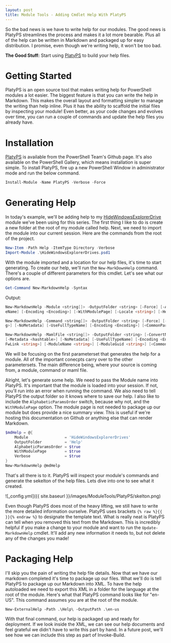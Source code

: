 ```yaml
---
layout: post
title: Module Tools - Adding Cmdlet Help With PlatyPS
---
```


So the bad news is we have to write help for our modules.
The good news is PlatyPS streamlines the process and makes it a lot more bearable.
Plus all of the help can be written in Markdown and packaged up for easy distribution.
I promise, even though we're writing help, it won't be too bad.

**The Good Stuff:**
Start using [PlatyPS](https://github.com/PowerShell/PlatyPS/) to build your help files.

<!-- more -->

# Getting Started

PlatyPS is an open source tool that makes writing help for PowerShell modules a lot easier.
The biggest feature is that you can write the help in Markdown.
This makes the overall layout and formatting simpler to manage the writing than help inline.
Plus it has the ability to scaffold the initial files by inspecting your module!
Even better, as your code changes and evolves over time, you can run a couple of commands and update the help files you already have.

# Installation

[PlatyPS](https://github.com/PowerShell/PlatyPS/) is available from the PowerShell Team's Github page.
It's also available on the PowerShell Gallery, which means installation is super simple.
To install PlatyPS, fire up a new PowerShell Window in administrator mode and run the below command.

```powershell
Install-Module -Name PlatyPS -Verbose -Force 
```

# Generating Help

In today's example, we'll be adding help to my [HideWindowsExplorerDrive](https://github.com/dchristian3188/HideWindowsExplorerDrives) module we've been using for this series.
The first thing I like to do is create a new folder at the root of my module called help.
Next, we need to import the module into our current session.
Here are the commands from the root of the project.

```powershell
New-Item -Path Help -ItemType Directory -Verbose
Import-Module .\HideWindowsExplorerDrives.psd1
```

With the module imported and a location for our help files, it's time to start generating.
To create our help, we'll run the ```New-MarkDownHelp``` command.
There's a couple of different parameters for this cmdlet.
Let's see what our options are.

```powershell
Get-Command New-MarkdownHelp -Syntax
```

Output:

```powershell
New-MarkdownHelp -Module <string[]> -OutputFolder <string> [-Force] [-AlphabeticParamsOrder] [-Metadata <hashtable>] [-NoMetadata] [-UseFullTyp
eName] [-Encoding <Encoding>] [-WithModulePage] [-Locale <string>] [-HelpVersion <string>] [-FwLink <string>] [<CommonParameters>]

New-MarkdownHelp -Command <string[]> -OutputFolder <string> [-Force] [-AlphabeticParamsOrder] [-Metadata <hashtable>] [-OnlineVersionUrl <strin
g>] [-NoMetadata] [-UseFullTypeName] [-Encoding <Encoding>] [<CommonParameters>]

New-MarkdownHelp -MamlFile <string[]> -OutputFolder <string> [-ConvertNotesToList] [-ConvertDoubleDashLists] [-Force] [-AlphabeticParamsOrder]
[-Metadata <hashtable>] [-NoMetadata] [-UseFullTypeName] [-Encoding <Encoding>] [-WithModulePage] [-Locale <string>] [-HelpVersion <string>] [-
FwLink <string>] [-ModuleName <string>] [-ModuleGuid <string>] [<CommonParameters>]
```

We will be focusing on the first parameterset that generates the help for a module.
All of the important conecpts carry over to the other parametersets.
The main difference being, where your source is coming from, a module, command or maml file.

Alright, let's generate some help.
We need to pass the Module name into PlatyPS.
It's important that the module is loaded into your session.
If not, you'll run into an error when running the command.
We also need to tell PlatyPS the output folder so it knows where to save our help.
I also like to include the ```AlphabeticParamsOrder``` switch, because why not, and the ```WithModulePage``` option.
The module page is not needed to package up our module but does provide a nice summary view.
This is useful if we're hosting this documentation on Github or anything else that can render Markdown.

```powershell
$mdHelp = @{
    Module                = 'HideWindowsExplorerDrives'
    OutputFolder          = 'Help'
    AlphabeticParamsOrder = $true
    WithModulePage        = $true
    Verbose               = $true
}
New-MarkdownHelp @mdHelp
```

That's all there is to it.
PlatyPS will inspect your module's commands and generate the sekelton of the help files.
Lets dive into one to see what it created.

![_config.yml]({{ site.baseurl }}/images/ModuleTools/PlatyPS/skelton.png)

Even though PlatyPS does most of the heavy lifting, we still have to write the more detailed information ourselve.
PlatyPS uses brackets ```{% raw %}{{ }}{% endraw %}``` to designate the template text.
What is really neat is PlatyPS can tell when you removed this text from the Markdown.
This is incredibly helpful if you make a change to your module and want to run the ```Update-MarkdownHelp``` cmdlet.
It'll add any new information it needs to, but not delete any of the changes you made!

# Packaging Help

I'll skip you the pain of writing the help file details.
Now that we have our markdown completed it's time to package up our files.
What we'll do is tell PlatyPS to package up our Markdown into XML.
To have the help autoloaded we need to export this XML in a folder for the language at the root of the module.
Here's what that PlatyPS command looks like for "en-US".
This command assumes you are at the root of the module.

```
New-ExternalHelp -Path .\Help\ -OutputPath .\en-us
```

With that final command, our help is packaged up and ready for deployment.
If we look inside the XML, we can see our help documents and feel grateful we didn't have to write this part by hand.
In a future post, we'll see how we can include this step as part of Invoke-Build.